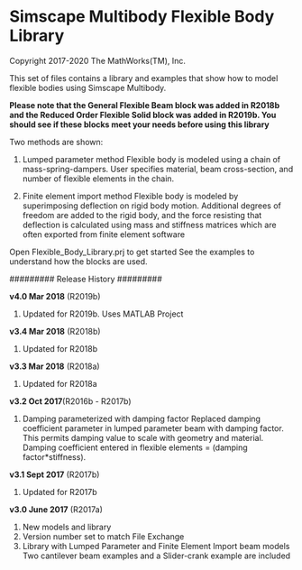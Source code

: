 # **Simscape Multibody Flexible Body Library**
Copyright 2017-2020 The MathWorks(TM), Inc.

This set of files contains a library and examples that show
how to model flexible bodies using Simscape Multibody. 

**Please note that the General Flexible Beam block was added
in R2018b and the Reduced Order Flexible Solid block 
was added in R2019b. You should see if these blocks meet 
your needs before using this library**

Two methods are shown:
  1. Lumped parameter method
     Flexible body is modeled using a chain of mass-spring-dampers.
     User specifies material, beam cross-section, and number
     of flexible elements in the chain.

  2. Finite element import method
     Flexible body is modeled by superimposing deflection on
     rigid body motion.  Additional degrees of freedom are
     added to the rigid body, and the force resisting that
     deflection is calculated using mass and stiffness matrices
     which are often exported from finite element software

Open Flexible_Body_Library.prj to get started
See the examples to understand how the blocks are used.

#########  Release History  #########  

**v4.0 Mar 2018** (R2019b)
1. Updated for R2019b. Uses MATLAB Project

**v3.4 Mar 2018** (R2018b)	
1. Updated for R2018b

**v3.3 Mar 2018** (R2018a)
1. Updated for R2018a

**v3.2 Oct 2017**(R2016b - R2017b)
1. Damping parameterized with damping factor 
   Replaced damping coefficient parameter in lumped parameter 
   beam with damping factor.  This permits damping value to 
   scale with geometry and material.  Damping coefficient
   entered in flexible elements = (damping factor*stiffness).
                                
**v3.1 Sept 2017** (R2017b)
1. Updated for R2017b

**v3.0 June  2017** (R2017a)	
1. New models and library
2. Version number set to match File Exchange
3. Library with Lumped Parameter and Finite Element Import beam models
   Two cantilever beam examples and a Slider-crank example are included
